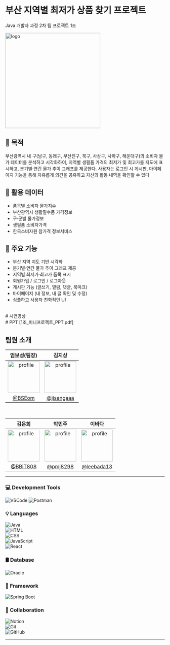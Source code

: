 # 부산 지역별 최저가 상품 찾기 프로젝트
Java 개발자 과정 2차 팀 프로젝트 1조

<img src="https://github.com/user-attachments/assets/fa611881-fa26-494f-bc75-e9bd0fc44cca" alt="logo" width="300" height="300" />

## 📌 목적
부산광역시 내 구(남구, 동래구, 부산진구, 북구, 사상구, 사하구, 해운대구)의 소비자 물가 데이터를 분석하고 시각화하여, 지역별 생필품 가격의 최저가 및 최고가를 지도에 표시하고, 분기별·연간 물가 추이 그래프를 제공한다.
 사용자는 로그인 시 게시판, 마이페이지 기능을 통해 자유롭게 의견을 공유하고 자신의 활동 내역을 확인할 수 있다

## 📌 활용 데이터
- 품목별 소비자 물가지수
- 부산광역시 생활필수품 가격정보
- 구·군별 물가정보
- 생필품 소비자가격
- 한국소비자원 참가격 정보서비스

## 📌 주요 기능
- 부산 지역 지도 기반 시각화
- 분기별·연간 물가 추이 그래프 제공
- 지역별 최저가·최고가 품목 표시
- 회원가입 / 로그인 / 로그아웃
- 게시판 기능 (글쓰기, 열람, 댓글, 북마크)
- 마이페이지 (내 정보, 내 글 확인 및 수정)
- 심플하고 사용자 친화적인 UI
</br>
# 시연영상
</br>
# PPT
[1조_미니프로젝트_PPT.pdf]
</br>

 ## 팀원 소개


|                                                 엄보성(팀장)                                                  |                                                 김지상                                                  |
| :-----------------------------------------------------------------------------------------------------: | :-----------------------------------------------------------------------------------------------------: | 
| <img src="https://avatars.githubusercontent.com/u/80149854?v=4" alt="profile" width="100" height="100"> | [<img src="https://avatars.githubusercontent.com/u/197720314?v=4" alt="profile" width="100" height="100">](https://avatars.githubusercontent.com/u/122331826?v=4) | 
|                                   [@BSEom](https://github.com/BSEom)                                   |                                 [@jisangaaa](https://github.com/jisangaaa)                                 |

<br>



|                                                 김은희                                                  |                                                 박민주                                                  |                                                 이바다                                                  |
| :-----------------------------------------------------------------------------------------------------: | :-----------------------------------------------------------------------------------------------------: |  :-----------------------------------------------------------------------------------------------------: |
| <img src="https://avatars.githubusercontent.com/u/197720362?v=4" alt="profile" width="100" height="100"> | <img src="https://avatars.githubusercontent.com/u/164135340?v=4" alt="profile" width="100" height="100"> |  <img src="https://avatars.githubusercontent.com/u/195835617?v=4" alt="profile" width="100" height="100"> |
|                                   [@BBiT808](https://github.com/BBiT808)                            |                                 [@pmj8298](https://github.com/pmj8298)                                      |                                   [@leebada13](https://github.com/leebada13)                            |


<hr>

### 💻 Development Tools  
![VSCode](https://img.shields.io/badge/VS%20Code-007ACC?style=for-the-badge&logo=visualstudiocode&logoColor=white)
![Postman](https://img.shields.io/badge/Postman-FF6C37?style=for-the-badge&logo=postman&logoColor=white)
<br>
### 💡 Languages  
![Java](https://img.shields.io/badge/Java-ED8B00?style=for-the-badge&logo=java&logoColor=white)  
![HTML](https://img.shields.io/badge/HTML5-E34F26?style=for-the-badge&logo=html5&logoColor=white)  
![CSS](https://img.shields.io/badge/CSS3-1572B6?style=for-the-badge&logo=css3&logoColor=white)  
![JavaScript](https://img.shields.io/badge/JavaScript-F7DF1E?style=for-the-badge&logo=javascript&logoColor=black)  
![React](https://img.shields.io/badge/React-20232A?style=for-the-badge&logo=react&logoColor=61DAFB)
<br>
### 🛢️ Database  
![Oracle](https://img.shields.io/badge/Oracle-F80000?style=for-the-badge&logo=oracle&logoColor=white)
<br>
### 🧩 Framework  
![Spring Boot](https://img.shields.io/badge/Spring%20Boot-6DB33F?style=for-the-badge&logo=springboot&logoColor=white)
<br>
### 🤝 Collaboration  
![Notion](https://img.shields.io/badge/Notion-000000?style=for-the-badge&logo=notion&logoColor=white)  
![Git](https://img.shields.io/badge/Git-F05032?style=for-the-badge&logo=git&logoColor=white)  
![GitHub](https://img.shields.io/badge/GitHub-181717?style=for-the-badge&logo=github&logoColor=white)
<br>
<hr>

